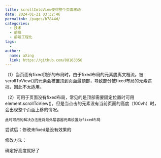 ```yaml
---
title: scrollIntoView使得整个页面移动
date: 2024-01-21 03:32:46
permalink: /pages/b7844d/
categories:
  - 技术
  - 前端
  - 前端工程化
tags:
  - 
author: 
  name: aXing
  link: https://github.com/08163356
---
```

 （1）当页面有fixed顶部的布局时，由于fixed布局的元素脱离文档流，被scrollToView()的元素会被置顶到页面最顶部，导致部分被fixed布局的元素遮挡，因此不太适用。

   （2）可用于页面没有fixed布局，常见的是顶部需要固定位置时可用element.scrollToView()，但是当点击的元素没有当前页面的高度（100vh）时，会出现整个页面上移的情况。

    此时可用的解决办法是将最外层容器元素设置为fixed布局
尝试后：修改未fixed是没有效果的

修改方法：

确定好高度就好了

